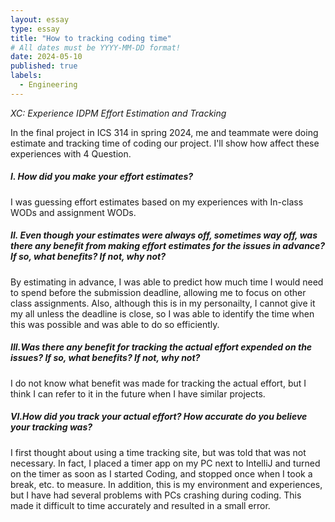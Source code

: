 ```yaml
---
layout: essay
type: essay
title: "How to tracking coding time"
# All dates must be YYYY-MM-DD format!
date: 2024-05-10
published: true
labels:
  - Engineering
---
```

*XC: Experience IDPM Effort Estimation and Tracking*

In the final project in ICS 314 in spring 2024, me and teammate were doing estimate and tracking time of coding our project. I'll show how affect these experiences with 4 Question.

##### I. How did you make your effort estimates?

 I was guessing effort estimates based on my experiences with In-class WODs and assignment WODs. 
 
##### II. Even though your estimates were always off, sometimes way off, was there any benefit from making effort estimates for the issues in advance? If so, what benefits? If not, why not?

 By estimating in advance, I was able to predict how much time I would need to spend before the submission deadline, allowing me to focus on other class assignments. Also, although this is in my personailty, I cannot give it my all unless the deadline is close, so I was able to identify the time when this was possible and was able to do so efficiently.
  
##### III.Was there any benefit for tracking the actual effort expended on the issues? If so, what benefits? If not, why not?

 I do not know what benefit was made for tracking the actual effort, but I think I can refer to it in the future when I have similar projects.
  
##### VI.How did you track your actual effort? How accurate do you believe your tracking was?

 I first thought about using a time tracking site, but was told that was not necessary. In fact, I placed a timer app on my PC next to IntelliJ and turned on the timer as soon as I started Coding, and stopped once when I took a break, etc. to measure. In addition, this is my environment and experiences, but I have had several problems with PCs crashing during coding. This made it difficult to time accurately and resulted in a small error.
